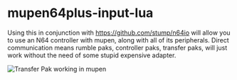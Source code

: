 # mupen64plus-input-lua

Using this in conjunction with https://github.com/stump/n64io will allow you to use an N64 controller with mupen, along with all of its peripherals. Direct communication means rumble paks, controller paks, transfer paks, will just work without the need of some stupid expensive adapter.

![Transfer Pak working in mupen](https://i.imgur.com/da6Fy4e.png)

